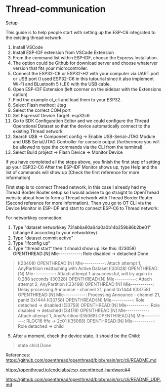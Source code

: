# Thread-communication

Setup

This guide is to help people start with setting up the ESP-C6 integrated to the existing thread network.  
1. Install VSCode
2. Install ESP-IDF extension from VSCode Extension
3. From the command list within ESP-IDF, choose the Express Installation.
4. The option could be Github for download server and choose whaterver version that fits your microcontroller.
5. Connect the ESP32-C6 or ESP32-H2 with your computer via UART port or USB port (I used ESP32-C6 in this tutourial since it also implement Wi-Fi and BLuetooth 5 (LE)) with the USB cable.
6. Open ESP-IDF Extension (left conrner on the sidebar with the Extensions option)
7. Find the example ot_cli and load them to your ESP32.
8. Select Flash method: Jtag
9. Select the correct COM port
10. Set Espressif Device Target: esp32c6
11. Go to SDK Configuration Editor and we could configure the Thread Operational Dataset so that the device automatically connect to the existing Thread network
12. Search USB -> Component config -> Enable USB-Serial-JTAG Module and USB Serial/JTAG Controller for console output (furthermore you will be allowed to type the commands via the CLI from the terminal)
13. Select Build project -> Flash Device -> Monitor Device

If you have completed all the steps above, you finish the first step of setting up your ESP32-C6
After the ESP-IDF Monitor shows up, type Help and the list of commands will show up (Check the first reference for more information)

First step is to connect Thread network, in this case I already had my Thread Border Router setup so I would advise to go straight to OpenThread website about how to form a Thread network with Thread Border Router. (Second reference for more information). 
Then you go to OT CLI via the Device Monitor in ESP-IDF and start to connect ESP-C6 to Thread network:

For networkkey connection:
1. Type "dataset networkkey 731ab6a60a64a0a0b14b259b86b2be01"  (change it according to your networkkey)
2. Type "dataset commit active"
3. Type "ifconfig up"
4. Type "thread start" then it should show up like this:
I(23058) OPENTHREAD:[N] Mle-----------: Role disabled -> detached
Done
> I(23408) OPENTHREAD:[N] Mle-----------: Attach attempt 1, AnyPartition reattaching with Active Dataset
I(30028) OPENTHREAD:[N] Mle-----------: Attach attempt 1 unsuccessful, will try again in 0.288 seconds
I(30328) OPENTHREAD:[N] Mle-----------: Attach attempt 2, AnyPartition 
I(33498) OPENTHREAD:[N] Mle-----------: Delay processing Announce - channel 21, panid 0x1444
I(33758) OPENTHREAD:[N] Mle-----------: Processing Announce - channel 21, panid 0x1444
I(33758) OPENTHREAD:[N] Mle-----------: Role detached -> disabled
I(33758) OPENTHREAD:[N] Mle-----------: Role disabled -> detached
I(34178) OPENTHREAD:[N] Mle-----------: Attach attempt 1, AnyPartition 
I(35068) OPENTHREAD:[N] Mle-----------: RLOC16 fffe -> 2c01
I(35068) OPENTHREAD:[N] Mle-----------: Role detached -> child

5. After a moment, check the device state. It should be the Child:
> state
child
Done










References: 
https://github.com/openthread/openthread/blob/main/src/cli/README.md 

https://openthread.io/codelabs/esp-openthread-hardware#4

https://github.com/openthread/openthread/blob/main/src/cli/README_UDP.md
